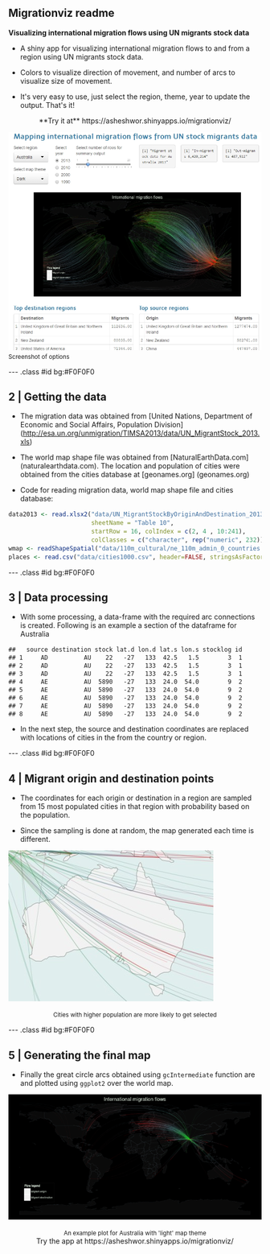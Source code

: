 ## Migrationviz readme

**Visualizing international migration flows using UN migrants stock data**

* A shiny app for visualizing international migration flows to and from a region using UN migrants stock data.

* Colors to visualize direction of movement, and number of arcs to visualize size of movement.

* It's very easy to use, just select the region, theme, year to update the output. That's it!

<center>**Try it at** https://asheshwor.shinyapps.io/migrationviz/</center>

![Screenshot](pictures/screenshot2.jpg)
<small>Screenshot of options</small></center>

--- .class #id bg:#F0F0F0

## 2 | Getting the data

* The migration data was obtained from [United Nations, Department of Economic and Social Affairs, Population Division] (http://esa.un.org/unmigration/TIMSA2013/data/UN_MigrantStock_2013.xls)

* The world map shape file was obtained from [NaturalEarthData.com] (naturalearthdata.com). The location and population of cities were obtained from the cities database at [geonames.org] (geonames.org)

* Code for reading migration data, world map shape file and cities database:


```r
data2013 <- read.xlsx2("data/UN_MigrantStockByOriginAndDestination_2013.xls",
                       sheetName = "Table 10",
                       startRow = 16, colIndex = c(2, 4 , 10:241),
                       colClasses = c("character", rep("numeric", 232)))
wmap <- readShapeSpatial("data/110m_cultural/ne_110m_admin_0_countries.shp")
places <- read.csv("data/cities1000.csv", header=FALSE, stringsAsFactors=FALSE)
```

--- .class #id bg:#F0F0F0

## 3 | Data processing

* With some processing, a data-frame with the required arc connections is created. Following is an example a section of the dataframe for Australia


```
##   source destination stock lat.d lon.d lat.s lon.s stocklog id
## 1     AD          AU    22   -27   133  42.5   1.5        3  1
## 2     AD          AU    22   -27   133  42.5   1.5        3  1
## 3     AD          AU    22   -27   133  42.5   1.5        3  1
## 4     AE          AU  5890   -27   133  24.0  54.0        9  2
## 5     AE          AU  5890   -27   133  24.0  54.0        9  2
## 6     AE          AU  5890   -27   133  24.0  54.0        9  2
## 7     AE          AU  5890   -27   133  24.0  54.0        9  2
## 8     AE          AU  5890   -27   133  24.0  54.0        9  2
```

* In the next step, the source and destination coordinates are replaced with locations of cities in the from the country or region.

--- .class #id bg:#F0F0F0

## 4 | Migrant origin and destination points

* The coordinates for each origin or destination in a region are sampled from 15 most populated cities in that region with probability based on the population.

* Since the sampling is done at random, the map generated each time is different.

![More populated cities are more likely to get selected](pictures/australia.jpg)

<center><small>Cities with higher population are more likely to get selected</small></center>

--- .class #id bg:#F0F0F0

## 5 | Generating the final map

* Finally the great circle arcs obtained using ```gcIntermediate``` function are and plotted using ```ggplot2``` over the world map.

![Final plot example for Nepal with light map theme](pictures/nepal.png)

<center><small>An example plot for Australia with 'light' map theme</small></center>

<center>Try the app at https://asheshwor.shinyapps.io/migrationviz/</center>
